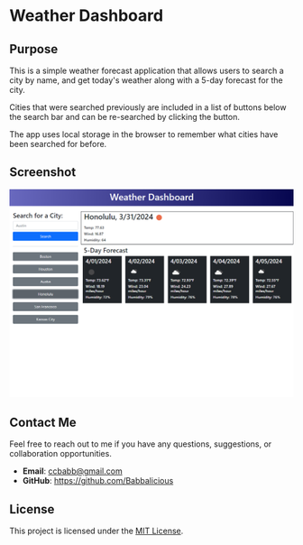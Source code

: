 # Weather Dashboard

## Purpose

This is a simple weather forecast application that allows users to search a city by name, and get today's weather along with a 5-day forecast for the city.

Cities that were searched previously are included in a list of buttons below the search bar and can be re-searched by clicking the button.

The app uses local storage in the browser to remember what cities have been searched for before.

## Screenshot

![Application Screenshot](./assets/images/Screenshot.png)

## Contact Me

Feel free to reach out to me if you have any questions, suggestions, or collaboration opportunities.

- **Email**: ccbabb@gmail.com
- **GitHub**: https://github.com/Babbalicious

## License

This project is licensed under the [MIT License](https://opensource.org/licenses/MIT).

